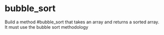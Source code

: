# bubble_sort
Build a method #bubble_sort that takes an array and returns a sorted array. It must use the bubble sort methodology
